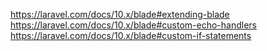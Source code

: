 https://laravel.com/docs/10.x/blade#extending-blade
https://laravel.com/docs/10.x/blade#custom-echo-handlers
https://laravel.com/docs/10.x/blade#custom-if-statements
